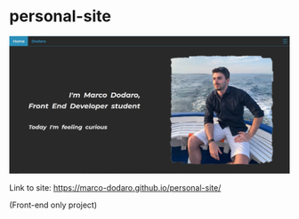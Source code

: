 # personal-site

![](assets/images/mysite.jpg)

Link to site: https://marco-dodaro.github.io/personal-site/

(Front-end only project)
